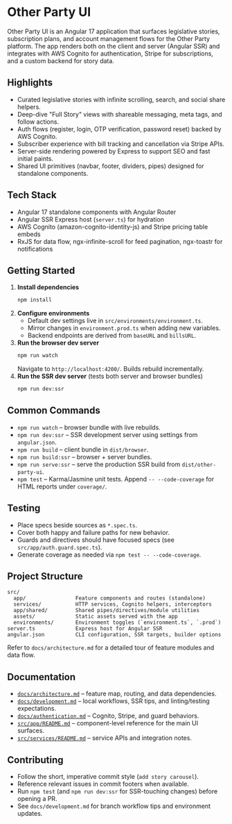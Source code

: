 # Other Party UI

Other Party UI is an Angular 17 application that surfaces legislative stories, subscription plans, and account management flows for the Other Party platform. The app renders both on the client and server (Angular SSR) and integrates with AWS Cognito for authentication, Stripe for subscriptions, and a custom backend for story data.

## Highlights
- Curated legislative stories with infinite scrolling, search, and social share helpers.
- Deep-dive "Full Story" views with shareable messaging, meta tags, and follow actions.
- Auth flows (register, login, OTP verification, password reset) backed by AWS Cognito.
- Subscriber experience with bill tracking and cancellation via Stripe APIs.
- Server-side rendering powered by Express to support SEO and fast initial paints.
- Shared UI primitives (navbar, footer, dividers, pipes) designed for standalone components.

## Tech Stack
- Angular 17 standalone components with Angular Router
- Angular SSR Express host (`server.ts`) for hydration
- AWS Cognito (amazon-cognito-identity-js) and Stripe pricing table embeds
- RxJS for data flow, ngx-infinite-scroll for feed pagination, ngx-toastr for notifications

## Getting Started
1. **Install dependencies**
   ```bash
   npm install
   ```
2. **Configure environments**
   - Default dev settings live in `src/environments/environment.ts`.
   - Mirror changes in `environment.prod.ts` when adding new variables.
   - Backend endpoints are derived from `baseURL` and `billsURL`.
3. **Run the browser dev server**
   ```bash
   npm run watch
   ```
   Navigate to `http://localhost:4200/`. Builds rebuild incrementally.
4. **Run the SSR dev server** (tests both server and browser bundles)
   ```bash
   npm run dev:ssr
   ```

## Common Commands
- `npm run watch` – browser bundle with live rebuilds.
- `npm run dev:ssr` – SSR development server using settings from `angular.json`.
- `npm run build` – client bundle in `dist/browser`.
- `npm run build:ssr` – browser + server bundles.
- `npm run serve:ssr` – serve the production SSR build from `dist/other-party-ui`.
- `npm test` – Karma/Jasmine unit tests. Append `-- --code-coverage` for HTML reports under `coverage/`.

## Testing
- Place specs beside sources as `*.spec.ts`.
- Cover both happy and failure paths for new behavior.
- Guards and directives should have focused specs (see `src/app/auth.guard.spec.ts`).
- Generate coverage as needed via `npm test -- --code-coverage`.

## Project Structure
```
src/
  app/                Feature components and routes (standalone)
  services/           HTTP services, Cognito helpers, interceptors
  app/shared/         Shared pipes/directives/module utilities
  assets/             Static assets served with the app
  environments/       Environment toggles (`environment.ts`, `.prod`)
server.ts             Express host for Angular SSR
angular.json          CLI configuration, SSR targets, builder options
```
Refer to `docs/architecture.md` for a detailed tour of feature modules and data flow.

## Documentation
- [`docs/architecture.md`](docs/architecture.md) – feature map, routing, and data dependencies.
- [`docs/development.md`](docs/development.md) – local workflows, SSR tips, and linting/testing expectations.
- [`docs/authentication.md`](docs/authentication.md) – Cognito, Stripe, and guard behaviors.
- [`src/app/README.md`](src/app/README.md) – component-level reference for the main UI surfaces.
- [`src/services/README.md`](src/services/README.md) – service APIs and integration notes.

## Contributing
- Follow the short, imperative commit style (`add story carousel`).
- Reference relevant issues in commit footers when available.
- Run `npm test` (and `npm run dev:ssr` for SSR-touching changes) before opening a PR.
- See `docs/development.md` for branch workflow tips and environment updates.
